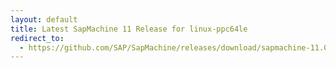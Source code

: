 ```yaml
---
layout: default
title: Latest SapMachine 11 Release for linux-ppc64le
redirect_to:
  - https://github.com/SAP/SapMachine/releases/download/sapmachine-11.0.18/sapmachine-jdk-11.0.18_linux-ppc64le_bin.tar.gz
---
```

